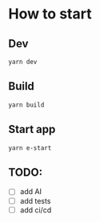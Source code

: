 # How to start

## Dev
`yarn dev`

## Build
`yarn build`

## Start app
`yarn e-start`

## TODO:
- [ ] add AI
- [ ] add tests
- [ ] add ci/cd

